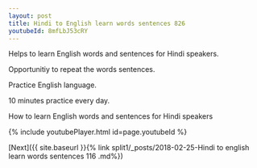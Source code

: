 ```yaml
---
layout: post
title: Hindi to English learn words sentences 826 
youtubeId: 8mfLbJ53cRY
---
```

 
 
Helps to learn English words and sentences for Hindi speakers.

Opportunitiy to repeat the words sentences. 

Practice English language. 
 
10 minutes practice every day. 
 
How to learn English words and sentences for Hindi speakers 
 
{% include youtubePlayer.html id=page.youtubeId %}
 
 
[Next]({{ site.baseurl }}{% link  split1/_posts/2018-02-25-Hindi to english learn words sentences 116 .md%})
 
